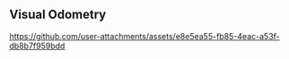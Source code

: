 

## Visual Odometry



https://github.com/user-attachments/assets/e8e5ea55-fb85-4eac-a53f-db8b7f959bdd






